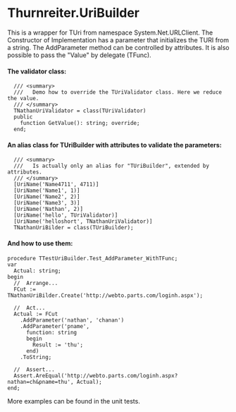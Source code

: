 # Thurnreiter.UriBuilder
This is a wrapper for TUri from namespace System.Net.URLClient.
The Constructor of Implementation has a parameter that initializes the TURI from a string.
The AddParameter method can be controlled by attributes. It is also possible to pass the "Value" by delegate (TFunc<string>).
#### The validator class:
```delphi
  /// <summary>
  ///   Demo how to override the TUriValidator class. Here we reduce the value.
  /// </summary>
  TNathanUriValidator = class(TUriValidator)
  public
    function GetValue(): string; override;
  end;
```
#### An alias class for TUriBuilder with attributes to validate the parameters:
```delphi
  /// <summary>
  ///   Is actually only an alias for "TUriBuilder", extended by attributes.
  /// </summary>
  [UriName('Name4711', 4711)]
  [UriName('Name1', 1)]
  [UriName('Name2', 2)]
  [UriName('Name3', 3)]
  [UriName('Nathan', 2)]
  [UriName('hello', TUriValidator)]
  [UriName('helloshort', TNathanUriValidator)]
  TNathanUriBilder = class(TUriBuilder);
```
#### And how to use them:
```delphi
procedure TTestUriBuilder.Test_AddParameter_WithTFunc;
var
  Actual: string;
begin
  //  Arrange...
  FCut := TNathanUriBilder.Create('http://webto.parts.com/loginh.aspx');

  //  Act...
  Actual := FCut
    .AddParameter('nathan', 'chanan')
    .AddParameter('pname',
      function: string
      begin
        Result := 'thu';
      end)
    .ToString;

  //  Assert...
  Assert.AreEqual('http://webto.parts.com/loginh.aspx?nathan=ch&pname=thu', Actual);
end;
```
More examples can be found in the unit tests.
